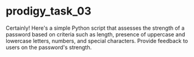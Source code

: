 # prodigy_task_03
Certainly! Here's a simple Python script that assesses the strength of a password based on criteria such as length, presence of uppercase and lowercase letters, numbers, and special characters. Provide feedback to users on the password's strength.
